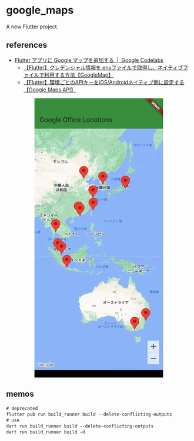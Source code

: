 # google_maps

A new Flutter project.

## references

- [Flutter アプリに Google マップを追加する  |  Google Codelabs](https://codelabs.developers.google.com/codelabs/google-maps-in-flutter?hl=ja#0)
  - [【Flutter】クレデンシャル情報を.envファイルで取得し、ネイティブファイルで利用する方法【GoogleMap】](https://zenn.dev/ryota_exe/articles/2a42beac4ef1d8)
  - [【Flutter】環境ごとのAPIキーをiOS/Androidネイティブ側に設定する【Google Maps API】](https://zenn.dev/altiveinc/articles/flutter-set-native-api-keys-per-env)

<p align="center">
  <img src="images/map.webp" alt="map.webp" width="350" />
</p>

## memos

```shell
# deprecated
flutter pub run build_runner build --delete-conflicting-outputs
# use
dart run build_runner build --delete-conflicting-outputs
dart run build_runner build -d
```
